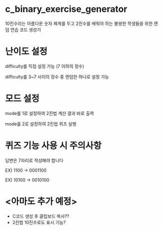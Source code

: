 # c_binary_exercise_generator

10진수라는 아름다운 숫자 체계를 두고 2진수를 배워야 하는 불쌍한 학생들을 위한 랜덤 연습 코드 생성기


# 난이도 설정

difficulty를 직접 설정 가능 (7 이하의 정수)

difficulty를 3~7 사이의 정수 중 랜덤한 하나로 설정 가능


# 모드 설정

mode를 1로 설정하여 2진법 계산 결과 바로 출력

mode를 2로 설정하여 2진법 퀴즈 실행


# 퀴즈 기능 사용 시 주의사항


답변은 7자리로 작성해야 합니다

EX) 1100 -> 0001100

EX) 10100 -> 0010100


# <아마도 추가 예정>
- C코드 생성 후 클립보드 복사??
- 2진법 10진수로도 표시 기능?
